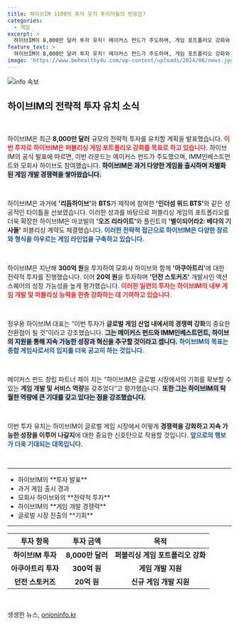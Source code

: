 ```yaml
---
title: 하이브IM 1100억 투자 유치 투자자들의 반응은?
categories:
  - 게임
excerpt: >
  하이브IM이 8,000만 달러 투자 유치! 메이커스 펀드가 주도하며, 게임 포트폴리오 강화와 개발 경쟁력 향상에 집중할 예정. 글로벌 시장에서의 입지를 더욱 공고히 할 이 중요한 혁신을 놓치지 마세요!
feature_text: >
  하이브IM이 8,000만 달러 투자 유치! 메이커스 펀드가 주도하며, 게임 포트폴리오 강화와 개발 경쟁력 향상에 집중할 예정. 글로벌 시장에서의 입지를 더욱 공고히 할 이 중요한 혁신을 놓치지 마세요!
image: 'https://www.behealthy4u.com/wp-content/uploads/2024/06/news.jpg'
---
```


<p><img src="https://www.behealthy4u.com/wp-content/uploads/2024/06/news.jpg" alt="info 속보" /></p>

<h2 data-ke-size="size26">하이브IM의 전략적 투자 유치 소식</h2>

<p data-ke-size="size16">&nbsp;</p>

<p>하이브IM은 최근 <strong>8,000만 달러</strong> 규모의 전략적 투자를 유치할 계획을 발표했습니다. <b><span style="color: #ee2323;">이번 투자로 하이브IM은 퍼블리싱 게임 포트폴리오 강화를 목표로 하고 있습니다.</span></b> 하이브IM의 공식 발표에 따르면, 이번 라운드는 메이커스 펀드가 주도했으며, IMM인베스트먼트와 모회사 하이브도 참여했습니다. <b><span style="background-color: #21538527;">하이브IM은 과거 다양한 게임을 출시하며 차별화된 게임 개발 경쟁력을 쌓아왔습니다.</span></b></p>

<p data-ke-size="size16">&nbsp;</p>

<p>하이브IM은 과거에 <strong>'리듬하이브'</strong>와 <strong>BTS</strong>가 제작에 참여한 <strong>'인더섬 위드 BTS'</strong>와 같은 성공적인 타이틀을 선보였습니다. 이러한 성과를 바탕으로 퍼블리싱 게임의 포트폴리오를 더욱 확장한 하이브IM은 마코빌의 <strong>'오즈 리라이트'</strong>와 플린트의 <strong>'별이되어라2: 베다의 기사들'</strong> 퍼블리싱 계약도 체결했습니다. <b><span style="color: #1a5490;">이러한 전략적 접근으로 하이브IM은 다양한 장르와 형식을 아우르는 게임 라인업을 구축하고 있습니다.</span></b> </p>

<p data-ke-size="size16">&nbsp;</p>

<p>하이브IM은 지난해 <strong>300억 원</strong>을 투자하여 모회사 하이브와 함께 <strong>'아쿠아트리'</strong>에 대한 전략적 투자를 진행했습니다. 이어 <strong>20억 원</strong>을 투자하며 <strong>'던전 스토커즈'</strong> 개발사인 액션스퀘어의 성장 가능성을 높게 평가했습니다. <b><span style="color: #ee2323;">이러한 일련의 투자는 하이브IM의 내부 게임 개발 및 퍼블리싱 능력을 한층 강화하는 데 기여하고 있습니다.</span></b> </p>

<p data-ke-size="size16">&nbsp;</p>

<p>정우용 하이브IM 대표는 “이번 투자가 <strong>글로벌 게임 산업 내에서의 경쟁력 강화</strong>의 중요한 전환점이 될 것”이라고 강조했습니다. <b><span style="background-color: #21538527;">그는 메이커스 펀드와 IMM인베스트먼트, 하이브의 지원을 통해 지속 가능한 성장과 혁신을 추구할 것이라고 셉니다.</span></b> <b><span style="color: #1a5490;">하이브IM의 목표는 종합 게임사로서의 입지를 더욱 공고히 하는 것입니다.</span></b> </p>

<p data-ke-size="size16">&nbsp;</p>

<p>메이커스 펀드 창립 파트너 제이 치는 “하이브IM은 글로벌 시장에서의 기회를 확보할 수 있는 <strong>게임 개발 및 서비스 역량</strong>을 갖추었다”고 평가했습니다. <b><span style="background-color: #21538527;">또한 그는 하이브IM의 탁월한 역량에 큰 기대를 갖고 있다는 점을 강조했습니다.</span></b> </p>

<p data-ke-size="size16">&nbsp;</p>

<p>이번 투자 유치는 하이브IM이 글로벌 게임 시장에서 어떻게 <strong>경쟁력을 강화하고 지속 가능한 성장을 이루어 나갈지</strong>에 대한 중요한 신호탄으로 작용할 것입니다. <b><span style="color: #1a5490;">앞으로의 행보가 더욱 기대되는 대목입니다.</span></b> </p>

<p data-ke-size="size16">&nbsp;</p>

<hr>

<ul>
    <li>하이브IM의 **투자 발표**</li>
    <li>과거 게임 출시 경과</li>
    <li>모회사 하이브와의 **전략적 투자**</li>
    <li>하이브IM의 **게임 개발 경쟁력**</li>
    <li>글로벌 시장 진출의 **기회**</li>
</ul>

<hr>

<table style="width: 100%;">
    <thead>
        <tr>
            <th style="text-align: center;">투자 항목</th>
            <th style="text-align: center;">투자 금액</th>
            <th style="text-align: center;">목적</th>
        </tr>
    </thead>
    <tbody>
        <tr>
            <td style="text-align: center; height: 17px;"><b>하이브IM 투자</b></td>
            <td style="text-align: center; height: 17px;"><b>8,000만 달러</b></td>
            <td style="text-align: center; height: 17px;"><b>퍼블리싱 게임 포트폴리오 강화</b></td>
        </tr>
        <tr>
            <td style="text-align: center; height: 17px;"><b>아쿠아트리 투자</b></td>
            <td style="text-align: center; height: 17px;"><b>300억 원</b></td>
            <td style="text-align: center; height: 17px;"><b>게임 개발 지원</b></td>
        </tr>
        <tr>
            <td style="text-align: center; height: 17px;"><b>던전 스토커즈</b></td>
            <td style="text-align: center; height: 17px;"><b>20억 원</b></td>
            <td style="text-align: center; height: 17px;"><b>신규 게임 개발 지원</b></td>
        </tr>
    </tbody>
</table>

<p data-ke-size="size16">&nbsp;</p>
생생한 뉴스, <a href="https://onioninfo.kr" rel="dofollow">onioninfo.kr</a>


